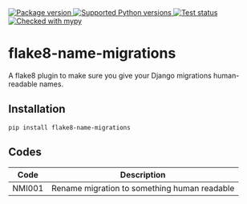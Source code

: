 <a href="https://pypi.org/project/flake8-name-migrations/">
    <img src="https://img.shields.io/pypi/v/flake8-name-migrations.svg" alt="Package version">
</a>
<a href="https://pypi.org/project/flake8-name-migrations/">
    <img src="https://img.shields.io/badge/python-3.6%2B-blue" alt="Supported Python versions">
</a>
<a href="https://pypi.org/project/flake8-name-migrations/">
    <img src="https://github.com/otovo/flake8-name-migrations/actions/workflows/test.yml/badge.svg" alt="Test status">
</a>
<a href="http://mypy-lang.org/">
    <img src="http://www.mypy-lang.org/static/mypy_badge.svg" alt="Checked with mypy">
</a>


# flake8-name-migrations

A flake8 plugin to make sure you give your Django migrations human-readable names.

## Installation

```
pip install flake8-name-migrations
```

## Codes

| Code   | Description                                         |
|--------|-----------------------------------------------------|
| NMI001 | Rename migration to something human readable |
